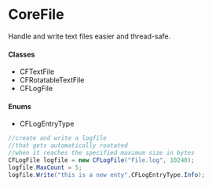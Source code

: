 # CoreFile

Handle and write text files easier and thread-safe.

#### Classes
- CFTextFile
- CFRotatableTextFile
- CFLogFile

#### Enums
- CFLogEntryType

```csharp
//create and write a logfile 
//that gets automatically roatated 
//when it reaches the specified maximum size in bytes
CFLogFile logfile = new CFLogFile("File.log", 10240);
logfile.MaxCount = 5;
logfile.Write("this is a new enty",CFLogEntryType.Info);
```




